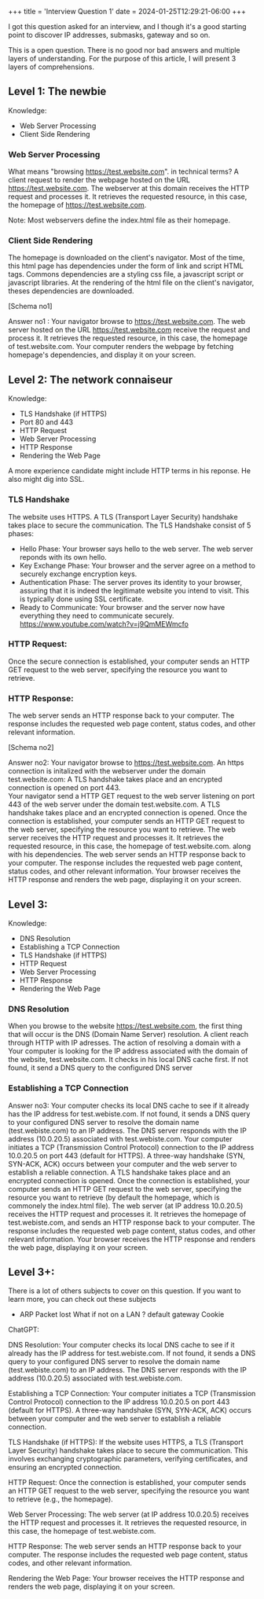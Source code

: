 +++
title = 'Interview Question 1'
date = 2024-01-25T12:29:21-06:00
+++

I got this question asked for an interview, and I though it's a good starting point to discover IP addresses, submasks, gateway and so on.

This is a open question. There is no good nor bad answers and multiple layers of understanding. For the purpose of this article, I will present 3 layers of comprehensions.

## Level 1: The newbie

Knowledge:

- Web Server Processing
- Client Side Rendering

### Web Server Processing

What means "browsing https://test.website.com". in technical terms?
A client request to render the webpage hosted on the URL https://test.website.com. The webserver at this domain receives the HTTP request and processes it. It retrieves the requested resource, in this case, the homepage of https://test.website.com.

Note: Most webservers define the index.html file as their homepage.

### Client Side Rendering

The homepage is downloaded on the client's navigator. Most of the time, this html page has dependencies under the form of link and script HTML tags. Commons dependencies are a styling css file, a javascript script or javascript libraries. At the rendering of the html file on the client's navigator, theses dependencies are downloaded.

[Schema no1]

Answer no1 :
Your navigator browse to https://test.website.com. The web server hosted on the URL https://test.website.com receive the request and process it. It retrieves the requested resource, in this case, the homepage of test.website.com. Your computer renders the webpage by fetching homepage's dependencies, and display it on your screen.

## Level 2: The network connaiseur

Knowledge:

- TLS Handshake (if HTTPS)
- Port 80 and 443
- HTTP Request
- Web Server Processing
- HTTP Response
- Rendering the Web Page

A more experience candidate might include HTTP terms in his reponse. He also might dig into SSL.

### TLS Handshake

The website uses HTTPS. A TLS (Transport Layer Security) handshake takes place to secure the communication. The TLS Handshake consist of 5 phases:

- Hello Phase: Your browser says hello to the web server. The web server reponds with its own hello.
- Key Exchange Phase: Your browser and the server agree on a method to securely exchange encryption keys.
- Authentication Phase: The server proves its identity to your browser, assuring that it is indeed the legitimate website you intend to visit. This is typically done using SSL certificate.
- Ready to Communicate: Your browser and the server now have everything they need to communicate securely.
  https://www.youtube.com/watch?v=j9QmMEWmcfo

### HTTP Request:

Once the secure connection is established, your computer sends an HTTP GET request to the web server, specifying the resource you want to retrieve.

### HTTP Response:

The web server sends an HTTP response back to your computer.
The response includes the requested web page content, status codes, and other relevant information.

[Schema no2]

Answer no2:
Your navigator browse to https://test.website.com. An https connection is initalized with the webserver under the domain test.website.com: A TLS handshake takes place and an encrypted connection is opened on port 443.  
Your navigator send a HTTP GET request to the web server listening on port 443 of the web server under the domain test.website.com. A TLS handshake takes place and an encrypted connection is opened. Once the connection is established, your computer sends an HTTP GET request to the web server, specifying the resource you want to retrieve. The web server receives the HTTP request and processes it. It retrieves the requested resource, in this case, the homepage of test.website.com. along with his dependencies. The web server sends an HTTP response back to your computer. The response includes the requested web page content, status codes, and other relevant information. Your browser receives the HTTP response and renders the web page, displaying it on your screen.

## Level 3:

Knowledge:

- DNS Resolution
- Establishing a TCP Connection
- TLS Handshake (if HTTPS)
- HTTP Request
- Web Server Processing
- HTTP Response
- Rendering the Web Page

### DNS Resolution

When you browse to the website https://test.website.com, the first thing that will occur is the DNS (Domain Name Server) resolution. A client reach through HTTP with IP adresses. The action of resolving a domain with a
Your computer is looking for the IP address associated with the domain of the website, test.website.com. It checks in his local DNS cache first. If not found, it send a DNS query to the configured DNS server

### Establishing a TCP Connection

Answer no3:
Your computer checks its local DNS cache to see if it already has the IP address for test.webiste.com. If not found, it sends a DNS query to your configured DNS server to resolve the domain name (test.webiste.com) to an IP address. The DNS server responds with the IP address (10.0.20.5) associated with test.webiste.com.
Your computer initiates a TCP (Transmission Control Protocol) connection to the IP address 10.0.20.5 on port 443 (default for HTTPS). A three-way handshake (SYN, SYN-ACK, ACK) occurs between your computer and the web server to establish a reliable connection.
A TLS handshake takes place and an encrypted connection is opened. Once the connection is established, your computer sends an HTTP GET request to the web server, specifying the resource you want to retrieve (by default the homepage, which is commonely the index.html file).
The web server (at IP address 10.0.20.5) receives the HTTP request and processes it.
It retrieves the homepage of test.webiste.com, and sends an HTTP response back to your computer. The response includes the requested web page content, status codes, and other relevant information.
Your browser receives the HTTP response and renders the web page, displaying it on your screen.

## Level 3+:

There is a lot of others subjects to cover on this question. If you want to learn more, you can check out these subjects

- ARP
  Packet lost
  What if not on a LAN ? default gateway
  Cookie

ChatGPT:

DNS Resolution:
Your computer checks its local DNS cache to see if it already has the IP address for test.webiste.com.
If not found, it sends a DNS query to your configured DNS server to resolve the domain name (test.webiste.com) to an IP address.
The DNS server responds with the IP address (10.0.20.5) associated with test.webiste.com.

Establishing a TCP Connection:
Your computer initiates a TCP (Transmission Control Protocol) connection to the IP address 10.0.20.5 on port 443 (default for HTTPS).
A three-way handshake (SYN, SYN-ACK, ACK) occurs between your computer and the web server to establish a reliable connection.

TLS Handshake (if HTTPS):
If the website uses HTTPS, a TLS (Transport Layer Security) handshake takes place to secure the communication.
This involves exchanging cryptographic parameters, verifying certificates, and ensuring an encrypted connection.

HTTP Request:
Once the connection is established, your computer sends an HTTP GET request to the web server, specifying the resource you want to retrieve (e.g., the homepage).

Web Server Processing:
The web server (at IP address 10.0.20.5) receives the HTTP request and processes it.
It retrieves the requested resource, in this case, the homepage of test.webiste.com.

HTTP Response:
The web server sends an HTTP response back to your computer.
The response includes the requested web page content, status codes, and other relevant information.

Rendering the Web Page:
Your browser receives the HTTP response and renders the web page, displaying it on your screen.

